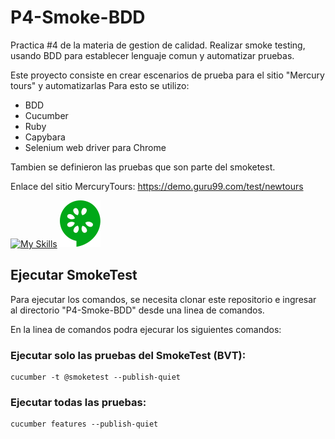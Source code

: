 # P4-Smoke-BDD
Practica #4 de la materia de gestion de calidad. Realizar smoke testing, usando BDD para establecer lenguaje comun y automatizar pruebas.

Este proyecto consiste en crear escenarios de prueba para el sitio "Mercury tours" y automatizarlas
Para esto se utilizo:
-  BDD
-  Cucumber
-  Ruby
-  Capybara
-  Selenium web driver para Chrome

Tambien se definieron las pruebas que son parte del smoketest.

Enlace del sitio MercuryTours: https://demo.guru99.com/test/newtours

[![My Skills](https://skillicons.dev/icons?i=ruby)](https://skillicons.dev)
![alt text][cucumber]

[cucumber]: https://github.com/cucumber/html-formatter/blob/main/javascript/logo.svg


## Ejecutar SmokeTest
Para ejecutar los comandos, se necesita clonar este repositorio e ingresar al directorio "P4-Smoke-BDD" desde una linea de comandos.

En la linea de comandos podra ejecurar los siguientes comandos:

### Ejecutar solo las pruebas del SmokeTest (BVT):
```
cucumber -t @smoketest --publish-quiet
```

### Ejecutar todas las pruebas:
```
cucumber features --publish-quiet
```
